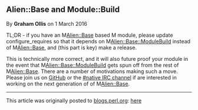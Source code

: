 ## Alien::Base and Module::Build

By <b>Graham Ollis</b> on 1 March 2016

TL;DR - if you have an M<Alien::Base> based M<Alien> module, please 
update configure_requires so that it depends on 
M<Alien::Base::ModuleBuild> instead of M<Alien::Base>, and (this part is 
key) make a release.

This is technically more correct, and it will also future proof your 
module in the event that M<Alien::Base::ModuleBuild> 
gets spun off from the rest of M<Alien::Base>.  There are 
a number of motivations making such a move.  Please join us on 
[GitHub](https://github.com/Perl5-Alien/Alien-Base/issues/157)
or the
[#native IRC channel](https://chat.mibbit.com/?channel=%23native&server=irc.perl.org)
if are interested in working on the next generation of of M<Alien::Base>.

---

This article was originally posted to [blogs.perl.org](https://blogs.perl.org):
[here](http://blogs.perl.org/users/graham_ollis/2016/03/alienbase-and-modulebuild.html)
